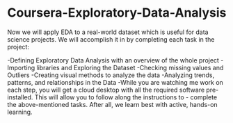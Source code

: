 # Coursera-Exploratory-Data-Analysis

Now we will apply EDA to a real-world dataset which is useful for data science projects. We will accomplish it in by completing each task in the project:

-Defining Exploratory Data Analysis with an overview of the whole project
-Importing libraries and Exploring the Dataset
-Checking missing values and Outliers
-Creating visual methods to analyze the data
-Analyzing trends, patterns, and relationships in the Data
-While you are watching me work on each step, you will get a cloud desktop with all the required software pre-installed. This will allow you to follow along the instructions to -  complete the above-mentioned tasks. After all, we learn best with active, hands-on learning.

